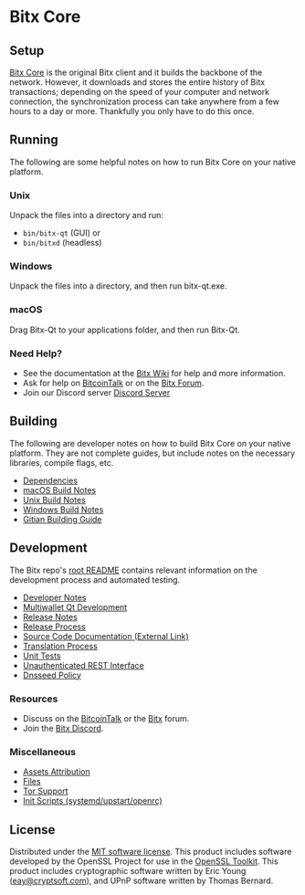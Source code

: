 Bitx Core
=============

Setup
---------------------
[Bitx Core](http://bitx.org/wallet) is the original Bitx client and it builds the backbone of the network. However, it downloads and stores the entire history of Bitx transactions; depending on the speed of your computer and network connection, the synchronization process can take anywhere from a few hours to a day or more. Thankfully you only have to do this once.

Running
---------------------
The following are some helpful notes on how to run Bitx Core on your native platform.

### Unix

Unpack the files into a directory and run:

- `bin/bitx-qt` (GUI) or
- `bin/bitxd` (headless)

### Windows

Unpack the files into a directory, and then run bitx-qt.exe.

### macOS

Drag Bitx-Qt to your applications folder, and then run Bitx-Qt.

### Need Help?

* See the documentation at the [Bitx Wiki](https://github.com/Bitx-Project/Bitx/wiki)
for help and more information.
* Ask for help on [BitcoinTalk](https://bitcointalk.org/index.php?topic=1262920.0) or on the [Bitx Forum](http://forum.bitx.org/).
* Join our Discord server [Discord Server](https://discord.bitx.org)

Building
---------------------
The following are developer notes on how to build Bitx Core on your native platform. They are not complete guides, but include notes on the necessary libraries, compile flags, etc.

- [Dependencies](dependencies.md)
- [macOS Build Notes](build-osx.md)
- [Unix Build Notes](build-unix.md)
- [Windows Build Notes](build-windows.md)
- [Gitian Building Guide](gitian-building.md)

Development
---------------------
The Bitx repo's [root README](/README.md) contains relevant information on the development process and automated testing.

- [Developer Notes](developer-notes.md)
- [Multiwallet Qt Development](multiwallet-qt.md)
- [Release Notes](release-notes.md)
- [Release Process](release-process.md)
- [Source Code Documentation (External Link)](https://www.fuzzbawls.pw/bitx/doxygen/)
- [Translation Process](translation_process.md)
- [Unit Tests](unit-tests.md)
- [Unauthenticated REST Interface](REST-interface.md)
- [Dnsseed Policy](dnsseed-policy.md)

### Resources
* Discuss on the [BitcoinTalk](https://bitcointalk.org/index.php?topic=1262920.0) or the [Bitx](http://forum.bitx.org/) forum.
* Join the [Bitx Discord](https://discord.bitx.org).

### Miscellaneous
- [Assets Attribution](assets-attribution.md)
- [Files](files.md)
- [Tor Support](tor.md)
- [Init Scripts (systemd/upstart/openrc)](init.md)

License
---------------------
Distributed under the [MIT software license](/COPYING).
This product includes software developed by the OpenSSL Project for use in the [OpenSSL Toolkit](https://www.openssl.org/). This product includes
cryptographic software written by Eric Young ([eay@cryptsoft.com](mailto:eay@cryptsoft.com)), and UPnP software written by Thomas Bernard.

